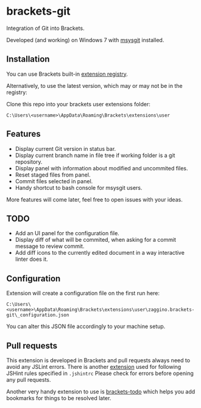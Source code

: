# brackets-git

Integration of Git into Brackets.

Developed (and working) on Windows 7 with [msysgit](https://code.google.com/p/msysgit/) installed.

## Installation

You can use Brackets built-in [extension registry](https://brackets-registry.aboutweb.com/).

Alternatively, to use the latest version, which may or may not be in the registry:

Clone this repo into your brackets user extensions folder:

```
C:\Users\<username>\AppData\Roaming\Brackets\extensions\user
```

## Features

- Display current Git version in status bar.
- Display current branch name in file tree if working folder is a git repository.
- Display panel with information about modified and uncommited files.
- Reset staged files from panel.
- Commit files selected in panel.
- Handy shortcut to bash console for msysgit users.

More features will come later, feel free to open issues with your ideas.

## TODO

- Add an UI panel for the configuration file.
- Display diff of what will be commited, when asking for a commit message to review commit.
- Add diff icons to the currently edited document in a way interactive linter does it.

## Configuration

Extension will create a configuration file on the first run here:

```
C:\Users\<username>\AppData\Roaming\Brackets\extensions\user\zaggino.brackets-git\_configuration.json
```

You can alter this JSON file accordingly to your machine setup.

## Pull requests

This extension is developed in Brackets and pull requests always need to avoid any JSLint errors.
There is another [extension](https://github.com/MiguelCastillo/Brackets-Interactive-Linter) used for following JSHint rules specified in ```.jshintrc```
Please check for errors before opening any pull requests.

Another very handy extension to use is [brackets-todo](https://github.com/mikaeljorhult/brackets-todo) which helps you add bookmarks for things to be resolved later.